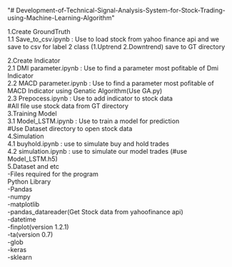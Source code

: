 "# Development-of-Technical-Signal-Analysis-System-for-Stock-Trading-using-Machine-Learning-Algorithm" 

1.Create GroundTruth<br />
  1.1 Save_to_csv.ipynb : Use to load stock from yahoo finance api and we save to csv for label 2 class (1.Uptrend 2.Downtrend) 
  		     save to GT directory<br />

2.Create Indicator<br />
  2.1 DMI parameter.ipynb : Use to find a parameter most pofitable of Dmi Indicator<br />
  2.2 MACD parameter.ipynb : Use to find a parameter most pofitable of MACD Indicator using Genatic Algorithm(Use GA.py)<br /> 
  2.3 Prepocess.ipynb : Use to add indicator to stock data<br />
  #All file use stock data from GT directory<br />
3.Training Model<br />
  3.1 Model_LSTM.ipynb : Use to train a model for prediction<br />
  #Use Dataset directory to open stock data<br />
4.Simulation<br />
  4.1 buyhold.ipynb : use to simulate buy and hold trades<br />
  4.2 simulation.ipynb : use to simulate our model trades (#use Model_LSTM.h5)<br />
5.Dataset and etc<br />
  -Files required for the program<br />
Python Library<br />
-Pandas<br />
-numpy<br />
-matplotlib<br />
-pandas_datareader(Get Stock data from yahoofinance api)<br />
-datetime<br />
-finplot(version 1.2.1)<br />
-ta(version 0.7)<br />
-glob<br />
-keras<br />
-sklearn<br />
